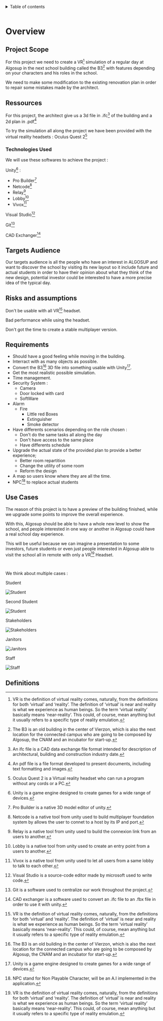 <details>
<summary>Table of contents</summary>

- [Overview](#overview)
  - [Project Scope](#project-scope)
  - [Ressources](#ressources)
    - [Technologies Used](#technologies-used)
  - [Targets Audience](#targets-audience)
  - [Risks and assumptions](#risks-and-assumptions)
  - [Requirements](#requirements)
  - [UseCases](#use-cases)
  - [Definitions](#definitions)

</details>
<br>

# Overview
<!-- 
## Teams Members

|Members|Roles |
|:---:|:---:|
|[Arthur Lemoine](https://github.com/arthur-lemo1ne)| Tech Leader|
|[Théo Diancourt](https://github.com/TheoDct)| Project Manager|
|[Martin Lorut Gauriat](https://github.com/MartinLorutGauriat)| Team Member|
|[Karine Vinette](https://github.com/KarineVinette)| Team Member|
|[Nicolas Mida](https://github.com/Nicolas-Mida)| Team Member|
|[Alexandre Bobis](https://github.com/AlexandreBobis)| Team Member| -->

## Project Scope

<!-- - Goals: Programming a VR simulation of a visit day at [ALGOSUP](https://www.algosup.com/) inside the B3[^1] 
- Deliverables: Functionnal and technical specifications, simulation of a visit at ALGOSUP inside the B3[^1] 
- Features: 
    - Move into the B3
    - Make interaction with environnement
    - Security System
    - NPC 
    - Indication to visit (GPS)
    - Have multiples characters 
- Tasks: convert .bmix into something usable by Unity, make some 3D objects to make the experience better, make the features into the software, 
- Deadline: 7 April 2022 -->

For this project we need to create a VR[^3] simulation of a regular day at Algosup in the next school building called the B3[^1] with features depending on your characters and his roles in the school.

We need to make some modification to the existing renovation plan in order to repair some mistakes made by the architect.

<!-- WIP -->

## Ressources

For this project, the architect give us a 3d file in .ifc[^4] of the building and a 2d plan in .pdf[^5]

To try the simulation all along the project we have been provided with the virtual reality headsets : Oculus Quest 2[^6]

### Technologies Used

We will use these softwares to achieve the project :

Unity[^7] :

- Pro Builder[^8]
- Netcode[^9]
- Relay[^10]
- Lobby[^11]
- Vivox[^12]

Visual Studio[^13]

Git[^14]

CAD Exchanger[^15]

## Targets Audience

Our targets audience is all the people who have an interest in ALGOSUP and want to discover the school by visiting its new layout so it include future and actual students in order to have their opinion about what they think of the new design, potential investor could be interested to have a more precise idea of the typical day.

## Risks and assumptions

Don't be usable with all VR[^3] headset.

Bad performance while using the headset.

Don't got the time to create a stable multiplayer version.

<!-- WIP -->

## Requirements

- Should have a good feeling while moving in the building.
- Interract with as many objects as possible.
- Convert the B3[^1] 3D file into something usable with Unity[^7].
- Get the most realistic possible simulation.
- Time management.
- Security System :
  - Camera
  - Door locked with card
  - SoftWare
- Alarm
  - Fire
    - Little red Boxes
    - Extinguisher
    - Smoke detector
- Have differents scenarios depending on the role chosen :
  - Don't do the same tasks all along the day
  - Don't have access to the same place
  - Have differents schedule
- Upgrade the actual state of the provided plan to provide a better experience;
  - Better room repartition
  - Change the utility of some room
  - Reform the design
- A map so users know where they are all the time.
- NPC[^2] to replace actual students
<!-- WIP -->

## Use Cases

The reason of this project is to have a preview of the building finished, while we upgrade some points to improve the overall experience.

With this, Algosup should be able to have a whole new level to show the school, and people interested in one way or another in Algosup could have a real school day experience.

This will be useful because we can imagine a presentation to some investors, future students or even just people interested in Algosup able to visit the school all in remote with only a VR[^3] Headset.

<br>

We think about multiple cases :

Student 

![Student](Files/TORRES_Marc.png)

Second Student

![Student](Files/Claire_FRANCIS.png)

Stakeholders

![Stakeholders](Files/TIRVALD_Lonus.png)

Janitors

![Janitors](Files/Yohann_BARBAN.png)

Staff

![Staff](Files/Marcel_DUPONT.png)

<!-- Add a Personae About Franck, with all the access into the school  -->

<!-- ## Configuration 

Have a headset compatible, download the application  -->

<!-- ## Non functionnal requirements 

NPC,  -->

<!-- ## Error reporting -->

## Definitions

[^1]: The B3 is an old building in the center of Vierzon, which is also the next location for the connected campus who are going to be composed by Algosup, the CNAM and an incubator for start-up.

[^2]: NPC stand for Non Playable Character, will be an A.I implemented in the application.

[^3]: VR is the definition of virtual reality comes, naturally, from the definitions for both ‘virtual’ and ‘reality’. The definition of ‘virtual’ is near and reality is what we experience as human beings. So the term ‘virtual reality’ basically means ‘near-reality’. This could, of course, mean anything but it usually refers to a specific type of reality emulation.

[^4]: An ifc file is a CAD data exchange file format intended for description of architectural, building and construction industry date.

[^5]: An pdf file is a file format developed to present documents, including text formatting and images.

[^6]: Oculus Quest 2 is a Virtual reality headset who can run a program without any cords or a PC.

[^7]: Unity is a game engine designed to create games for a wide range of devices.

[^8]: Pro Builder is a native 3D model editor of unity.

[^9]: Netcode is a native tool from unity used to build multiplayer foundation system by allows the user to connet to a host by its IP and port.

[^10]: Relay is a native tool from unity used to build the connexion link from an users to another.

[^11]: Lobby is a native tool from unity used to create an entry point from a users to another.

[^12]: Vivox is a native tool from unity used to let all users from a same lobby to talk to each other.

[^13]: Visual Studio is a source-code editor made by microsoft used to write code.

[^14]: Git is a software used to centralize our work throughout the project.

[^15]: CAD exchanger is a software used to convert an .ifc file to an .fbx file in order to use it with unity.
